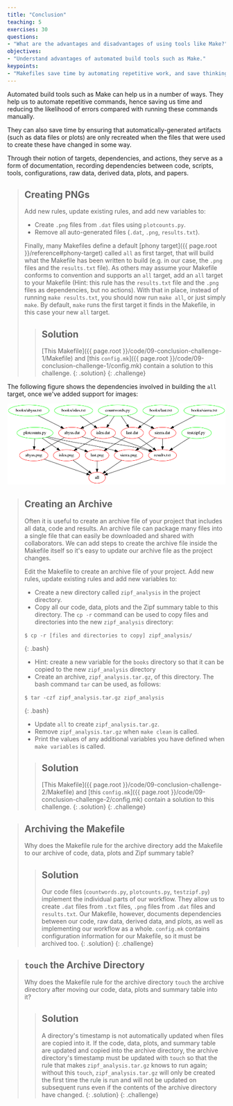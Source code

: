 ```yaml
---
title: "Conclusion"
teaching: 5
exercises: 30
questions:
- "What are the advantages and disadvantages of using tools like Make?"
objectives:
- "Understand advantages of automated build tools such as Make."
keypoints:
- "Makefiles save time by automating repetitive work, and save thinking by documenting how to reproduce results."
---
```


Automated build tools such as Make can help us in a number of
ways. They help us to automate repetitive commands, hence saving us
time and reducing the likelihood of errors compared with running
these commands manually.

They can also save time by ensuring that automatically-generated
artifacts (such as data files or plots) are only recreated when the
files that were used to create these have changed in some way.

Through their notion of targets, dependencies, and actions, they serve
as a form of documentation, recording dependencies between code,
scripts, tools, configurations, raw data, derived data, plots, and
papers.

> ## Creating PNGs
>
> Add new rules, update existing rules, and add new variables to:
>
> * Create `.png` files from `.dat` files using `plotcounts.py`.
> * Remove all auto-generated files (`.dat`, `.png`,
>   `results.txt`).
>
> Finally, many Makefiles define a default [phony
> target]({{ page.root }}/reference#phony-target) called `all` as first target,
> that will build what the Makefile has been written to build (e.g. in
> our case, the `.png` files and the `results.txt` file). As others
> may assume your Makefile conforms to convention and supports an
> `all` target, add an `all` target to your Makefile (Hint: this rule
> has the `results.txt` file and the `.png` files as dependencies, but
> no actions).  With that in place, instead of running `make
> results.txt`, you should now run `make all`, or just simply
> `make`. By default, `make` runs the first target it finds in the
> Makefile, in this case your new `all` target.
>
> > ## Solution
> > [This Makefile]({{ page.root }}/code/09-conclusion-challenge-1/Makefile)
> > and [this `config.mk`]({{ page.root }}/code/09-conclusion-challenge-1/config.mk)
> > contain a solution to this challenge.
> {: .solution}
{: .challenge}

The following figure shows the dependencies involved in building the `all` target, once we've added support for images:

![results.txt dependencies once images have been added](../fig/09-conclusion-challenge-1.png "results.txt dependencies once images have been added")

> ## Creating an Archive
>
> Often it is useful to create an archive file of your project that includes all data, code 
> and results. An archive file can package many files into a single file that can easily be
> downloaded and shared with collaborators. We can add steps to create the archive file inside
> the Makefile itself so it's easy to update our archive file as the project changes. 
>
> 
> Edit the Makefile to create an archive file of your project.  Add new rules, update existing
> rules and add new variables to:
>
> * Create a new directory called `zipf_analysis` in the project directory. 
> * Copy all our code, data, plots and the Zipf summary table to this
>   directory. The `cp -r` command can be used to copy files and directories
>   into the new `zipf_analysis` directory:
>
> ~~~
> $ cp -r [files and directories to copy] zipf_analysis/ 
> ~~~
> {: .bash}
>
> * Hint: create a new variable for the `books` directory so that it can be 
>   copied to the new `zipf_analysis` directory
> * Create an archive, `zipf_analysis.tar.gz`, of this directory. The
>   bash command `tar` can be used, as follows:
>
> ~~~
> $ tar -czf zipf_analysis.tar.gz zipf_analysis
> ~~~
> {: .bash}
> 
> * Update `all` to create `zipf_analysis.tar.gz`.
> * Remove `zipf_analysis.tar.gz` when `make clean` is called.
> * Print the values of any additional variables you have defined when
>   `make variables` is called.
> 
> > ## Solution
> > [This Makefile]({{ page.root }}/code/09-conclusion-challenge-2/Makefile)
> > and [this `config.mk`]({{ page.root }}/code/09-conclusion-challenge-2/config.mk)
> > contain a solution to this challenge.
> {: .solution}
{: .challenge}

> ## Archiving the Makefile
>
> Why does the Makefile rule for the archive directory add the Makefile to our archive of code,
> data, plots and Zipf summary table?
>
> > ## Solution
> > Our code files (`countwords.py`, `plotcounts.py`, `testzipf.py`) implement
> > the individual parts of our workflow. They allow us to create `.dat`
> > files from `.txt` files, `.png` files from `.dat` files and
> > `results.txt`. Our Makefile, however, documents dependencies between
> > our code, raw data, derived data, and plots, as well as implementing
> > our workflow as a whole. `config.mk` contains configuration information
> > for our Makefile, so it must be archived too.
> {: .solution}
{: .challenge}

> ## `touch` the Archive Directory
>
> Why does the Makefile rule for the archive directory `touch` the archive directory after moving our code, data, plots and summary table into it?
>
> > ## Solution
> > A directory's timestamp is not automatically updated when files are copied into it.
> > If the code, data, plots, and summary table are updated and copied into the
> > archive directory, the archive directory's timestamp must be updated with `touch`
> > so that the rule that makes `zipf_analysis.tar.gz` knows to run again;
> > without this `touch`, `zipf_analysis.tar.gz` will only be created the first time
> > the rule is run and will not be updated on subsequent runs even if the contents 
> > of the archive directory have changed.
> {: .solution}
{: .challenge}
